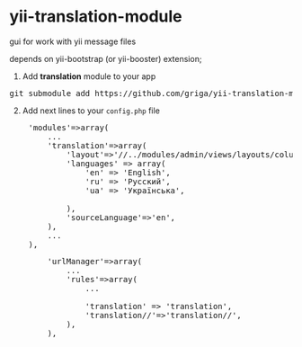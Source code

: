 yii-translation-module
======================

gui for work with yii message files

depends on yii-bootstrap (or yii-booster) extension;

1. Add **translation** module to your app
<pre>git submodule add https://github.com/griga/yii-translation-module.git protected/modules/translation</pre>

2. Add next lines to your <code>config.php</code> file
<pre>
	'modules'=>array(
        ...
        'translation'=>array(
            'layout'=>'//../modules/admin/views/layouts/column1',
            'languages' => array(
                'en' => 'English',
                'ru' => 'Русский',
                'ua' => 'Українська',

            ),
            'sourceLanguage'=>'en',
        ),
		...
	),
</pre>
<pre>
		'urlManager'=>array(
            ...
			'rules'=>array(
                ...

                'translation' => 'translation',
                'translation/<controller:\w+>/<action:\w+>'=>'translation/<controller>/<action>',
			),
		),
</pre>

 